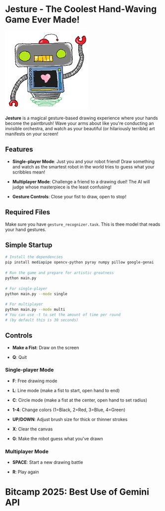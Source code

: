 # **Jesture** - The Coolest Hand-Waving Game Ever Made!

![Robot](robot.png)  

**Jesture** is a magical gesture-based drawing experience where your hands become the paintbrush! Wave your arms about like you're conducting an invisible orchestra, and watch as your beautiful (or hilariously terrible) art manifests on your screen!  

## Features

- **Single-player Mode**: Just you and your robot friend! Draw something and watch as the smartest robot in the world tries to guess what your scribbles mean!

- **Multiplayer Mode**: Challenge a friend to a drawing duel! The AI will judge whose masterpiece is the least confusing!

- **Gesture Controls**: Close your fist to draw, open to stop!

## Required Files

Make sure you have `gesture_recognizer.task`. This is thee model that reads your hand gestures.

## Simple Startup


```bash
# Install the dependencies
pip install mediapipe opencv-python pyray numpy pillow google-genai

# Run the game and prepare for artistic greatness
python main.py

# For single-player 
python main.py --mode single

# For multiplayer 
python main.py --mode multi 
# You can use -t to set the amount of time per round 
# (by default this is 30 seconds)
```

## Controls

- **Make a Fist**: Draw on the screen

- **Q**: Quit 

### Single-player Mode

- **F**: Free drawing mode 

- **L**: Line mode (make a fist to start, open hand to end)

- **C**: Circle mode (make a fist at the center, open hand to set radius)

- **1-4**: Change colors (1=Black, 2=Red, 3=Blue, 4=Green)

- **UP/DOWN**: Adjust brush size for thick or thinner strokes

- **X**: Clear the canvas 

- **G**: Make the robot guess what you've drawn 

### Multiplayer Mode

- **SPACE**: Start a new drawing battle 

- **R**: Play again 

# Bitcamp 2025: Best Use of Gemini API

